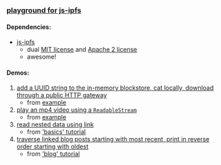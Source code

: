 ### [playground for js-ipfs](https://github.com/warren-bank/playground-js-ipfs)

#### Dependencies:

* [js-ipfs](https://github.com/ipfs/js-ipfs)
  - dual [MIT license](https://github.com/ipfs/js-ipfs/blob/master/LICENSE-MIT) and [Apache 2 license](https://github.com/ipfs/js-ipfs/blob/master/LICENSE-APACHE)
  - awesome!

#### Demos:

1. [add a UUID string to the in-memory blockstore, cat locally, download through a public HTTP gateway](https://warren-bank.github.io/playground-js-ipfs/demos/01-add-cat/1.%20uuid.html)
   - from [example](https://github.com/ipfs/js-ipfs/tree/master/examples/browser-script-tag)
2. [play an mp4 video using a `ReadableStream`](https://warren-bank.github.io/playground-js-ipfs/demos/02-videostream/1.%20mp4.html)
   - from [example](https://github.com/ipfs/js-ipfs/tree/master/examples/browser-readablestream)
3. [read nested data using link](https://warren-bank.github.io/playground-js-ipfs/demos/03-dag/1.%20basics.html)
   - from ['basics' tutorial](https://proto.school/#/basics/03)
4. [traverse linked blog posts starting with most recent, print in reverse order starting with oldest](https://warren-bank.github.io/playground-js-ipfs/demos/03-dag/2.%20blog.html)
   - from ['blog' tutorial](https://proto.school/#/blog/07)
